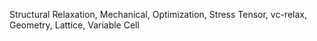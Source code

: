 Structural Relaxation,
Mechanical,
Optimization,
Stress Tensor,
vc-relax,
Geometry,
Lattice,
Variable Cell
